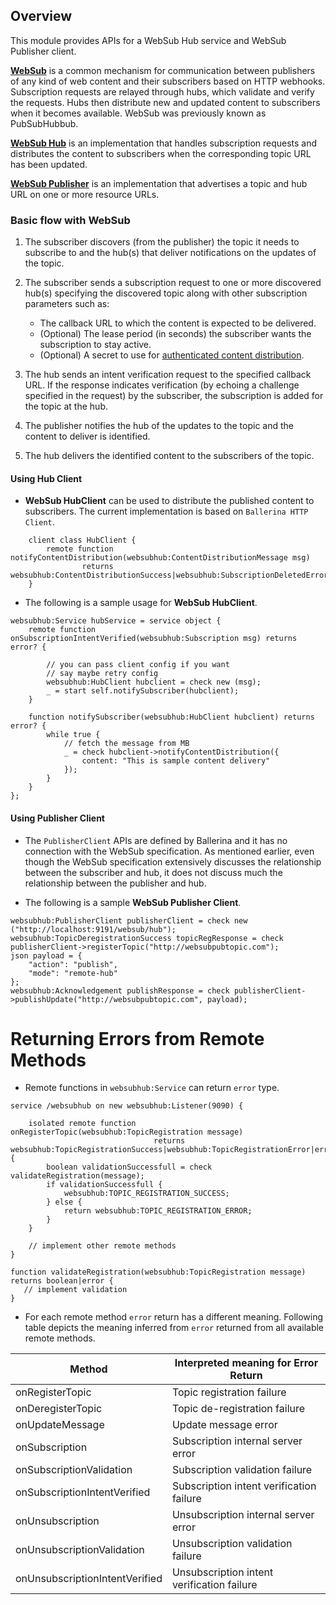 ## Overview

This module provides APIs for a WebSub Hub service and WebSub Publisher client.

[**WebSub**](https://www.w3.org/TR/websub/) is a common mechanism for communication between publishers of any kind of web content and their subscribers based on HTTP webhooks. Subscription requests are relayed through hubs, which validate and verify the requests. Hubs then distribute new and updated content to subscribers when it becomes available. WebSub was previously known as PubSubHubbub.

[**WebSub Hub**](https://www.w3.org/TR/websub/#hub) is an implementation that handles subscription requests and distributes the content to subscribers when the corresponding topic URL has been updated.

[**WebSub Publisher**](https://www.w3.org/TR/websub/#publisher) is an implementation that advertises a topic and hub URL on one or more resource URLs.

### Basic flow with WebSub

1. The subscriber discovers (from the publisher) the topic it needs to subscribe to and the hub(s) that deliver notifications on the updates of the topic.

2. The subscriber sends a subscription request to one or more discovered hub(s) specifying the discovered topic along 
 with other subscription parameters such as:
    - The callback URL to which the content is expected to be delivered.
    - (Optional) The lease period (in seconds) the subscriber wants the subscription to stay active.
    - (Optional) A secret to use for [authenticated content distribution](https://www.w3.org/TR/websub/#signing-content).
  
3. The hub sends an intent verification request to the specified callback URL. If the response indicates
verification (by echoing a challenge specified in the request) by the subscriber, the subscription is added for the topic at the hub.

4. The publisher notifies the hub of the updates to the topic and the content to deliver is identified.

5. The hub delivers the identified content to the subscribers of the topic.

#### Using Hub Client

* **WebSub HubClient** can be used to distribute the published content to subscribers. The current implementation is based on `Ballerina HTTP Client`.

```ballerina
    client class HubClient {
        remote function notifyContentDistribution(websubhub:ContentDistributionMessage msg) 
                returns websubhub:ContentDistributionSuccess|websubhub:SubscriptionDeletedError|error?
    }
```

* The following is a sample usage for **WebSub HubClient**.

```ballerina
websubhub:Service hubService = service object {
    remote function onSubscriptionIntentVerified(websubhub:Subscription msg) returns error? {

        // you can pass client config if you want 
        // say maybe retry config
        websubhub:HubClient hubclient = check new (msg);
        _ = start self.notifySubscriber(hubclient);
    }

    function notifySubscriber(websubhub:HubClient hubclient) returns error? {
        while true {
            // fetch the message from MB
            _ = check hubclient->notifyContentDistribution({
                content: "This is sample content delivery"
            });
        }
    }
};
```

#### Using Publisher Client

* The `PublisherClient` APIs are defined by Ballerina and it has no connection with the WebSub specification. As mentioned earlier, even though the
WebSub specification extensively discusses the relationship between the subscriber and hub, it does not discuss much the relationship between the publisher and hub.

* The following is a sample **WebSub Publisher Client**.

```ballerina
websubhub:PublisherClient publisherClient = check new ("http://localhost:9191/websub/hub");
websubhub:TopicDeregistrationSuccess topicRegResponse = check publisherClient->registerTopic("http://websubpubtopic.com");
json payload = {
    "action": "publish",
    "mode": "remote-hub"
};
websubhub:Acknowledgement publishResponse = check publisherClient->publishUpdate("http://websubpubtopic.com", payload);
```

# Returning Errors from Remote Methods

* Remote functions in `websubhub:Service` can return `error` type.
```ballerina
service /websubhub on new websubhub:Listener(9090) {

    isolated remote function onRegisterTopic(websubhub:TopicRegistration message)
                                returns websubhub:TopicRegistrationSuccess|websubhub:TopicRegistrationError|error {
        boolean validationSuccessfull = check validateRegistration(message);
        if validationSuccessfull {
            websubhub:TOPIC_REGISTRATION_SUCCESS;
        } else {
            return websubhub:TOPIC_REGISTRATION_ERROR;
        }
    }

    // implement other remote methods
}

function validateRegistration(websubhub:TopicRegistration message) returns boolean|error {
   // implement validation
}
```

* For each remote method `error` return has a different meaning. Following table depicts the meaning inferred from `error` returned from all available remote methods.

| Method        | Interpreted meaning for Error Return |
| ----------- | ---------------- |
| onRegisterTopic | Topic registration failure |
| onDeregisterTopic | Topic de-registration failure |
| onUpdateMessage | Update message error |
| onSubscription | Subscription internal server error |
| onSubscriptionValidation | Subscription validation failure |
| onSubscriptionIntentVerified | Subscription intent verification failure |
| onUnsubscription | Unsubscription internal server error |
| onUnsubscriptionValidation | Unsubscription validation failure |
| onUnsubscriptionIntentVerified | Unsubscription intent verification failure |
